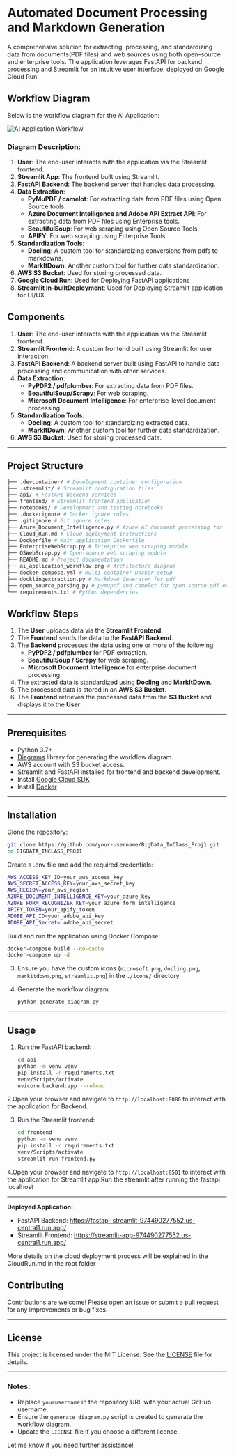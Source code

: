 

# Automated Document Processing and Markdown Generation

A comprehensive solution for extracting, processing, and standardizing data from documents(PDF files) and web sources using both open-source and enterprise tools. The application leverages FastAPI for backend processing and Streamlit for an intuitive user interface, deployed on Google Cloud Run.

## Workflow Diagram

Below is the workflow diagram for the AI Application:

![AI Application Workflow](./ai_application_workflow.png)

### Diagram Description:
1. **User**: The end-user interacts with the application via the Streamlit frontend.
2. **Streamlit App**: The frontend built using Streamlit.
3. **FastAPI Backend**: The backend server that handles data processing.
4. **Data Extraction**:
   - **PyMuPDF / camelot**: For extracting data from PDF files using Open Source tools.
   - **Azure Document Intelligence and Adobe API Extract API**: For extracting data from PDF files using Enterprise tools.
   - **BeautifulSoup**: For web scraping using Open Source Tools.
   - **APIFY**: For web scraping using Enterprise Tools.
5. **Standardization Tools**:
   - **Docling**: A custom tool for standardizing conversions from pdfs to markdowns.
   - **MarkItDown**: Another custom tool for further data standardization.
6. **AWS S3 Bucket**: Used for storing processed data.
7. **Google Cloud Run**: Used for Deploying FastAPI applications
8. **Streamlit In-builtDeployment**: Used for Deploying Streamlit application for UI/UX. 

## Components

1. **User**: The end-user interacts with the application via the Streamlit frontend.
2. **Streamlit Frontend**: A custom frontend built using Streamlit for user interaction.
3. **FastAPI Backend**: A backend server built using FastAPI to handle data processing and communication with other services.
4. **Data Extraction**:
   - **PyPDF2 / pdfplumber**: For extracting data from PDF files.
   - **BeautifulSoup/Scrapy**: For web scraping.
   - **Microsoft Document Intelligence**: For enterprise-level document processing.
5. **Standardization Tools**:
   - **Docling**: A custom tool for standardizing extracted data.
   - **MarkItDown**: Another custom tool for further data standardization.
6. **AWS S3 Bucket**: Used for storing processed data.

---
## Project Structure
```bash
├── .devcontainer/ # Development container configuration
├── .streamlit/ # Streamlit configuration files
├── api/ # FastAPI backend services
├── frontend/ # Streamlit frontend application
├── notebooks/ # Development and testing notebooks
├── .dockerignore # Docker ignore rules
├── .gitignore # Git ignore rules
├── Azure_Document_Intelligence.py # Azure AI document processing for  enterprise pdf extraction
├── Cloud_Run.md # Cloud deployment instructions
├── Dockerfile # Main application Dockerfile
├── EnterpriseWebScrap.py # Enterprise web scraping module
├── OSWebScrap.py # Open-source web scraping module
├── README.md # Project documentation
├── ai_application_workflow.png # Architecture diagram
├── docker-compose.yml # Multi-container Docker setup
├── docklingextraction.py # Markdown Generator for pdf
├── open_source_parsing.py # pymupdf and camelot for open source pdf extraction
└── requirements.txt # Python dependencies
```

## Workflow Steps

1. The **User** uploads data via the **Streamlit Frontend**.
2. The **Frontend** sends the data to the **FastAPI Backend**.
3. The **Backend** processes the data using one or more of the following:
   - **PyPDF2 / pdfplumber** for PDF extraction.
   - **BeautifulSoup / Scrapy** for web scraping.
   - **Microsoft Document Intelligence** for enterprise document processing.
4. The extracted data is standardized using **Docling** and **MarkItDown**.
5. The processed data is stored in an **AWS S3 Bucket**.
6. The **Frontend** retrieves the processed data from the **S3 Bucket** and displays it to the **User**.

---

## Prerequisites

- Python 3.7+
- [Diagrams](https://diagrams.mingrammer.com/) library for generating the workflow diagram.
- AWS account with S3 bucket access.
- Streamlit and FastAPI installed for frontend and backend development.
- Install [Google Cloud SDK](https://cloud.google.com/sdk/docs/install)
- Install [Docker](https://docs.docker.com/get-docker/) 

---
## Installation

Clone the repository:

   ```bash
   git clone https://github.com/your-username/BigData_InClass_Proj1.git
   cd BIGDATA_INCLASS_PROJ1
   ```
   Create a .env file and add the required credentials:

   ```bash
   AWS_ACCESS_KEY_ID=your_aws_access_key
   AWS_SECRET_ACCESS_KEY=your_aws_secret_key
   AWS_REGION=your_aws_region
   AZURE_DOCUMENT_INTELLIGENCE_KEY=your_azure_key
   AZURE_FORM_RECOGNIZER_KEY=your_azure_form_intelligence
   APIFY_TOKEN=your_apify_token
   ADOBE_API_ID=your_adobe_api_key
   ADOBE_API_Secret= adobe_api_secret 
   ```
   
   Build and run the application using Docker Compose:
   ```bash
   docker-compose build --no-cache
   docker-compose up -d
   ```
   
   
3. Ensure you have the custom icons (`microsoft.png`, `docling.png`, `markitdown.png`, `streamlit.png`) in the `./icons/` directory.

4. Generate the workflow diagram:
   ```bash
   python generate_diagram.py
   ```

---

## Usage

1. Run the FastAPI backend:
   ```bash
   cd api
   python -m venv venv
   pip install -r requirements.txt
   venv/Scripts/activate
   uvicorn backend:app --reload
   ```
2.Open your browser and navigate to `http://localhost:8080` to interact with the application for Backend.

3. Run the Streamlit frontend:
   ```bash
   cd frontend
   python -m venv venv
   pip install -r requirements.txt
   venv/Scripts/activate
   streamlit run frontend.py
   ```
4.Open your browser and navigate to `http://localhost:8501` to interact with the application for Streamlit app.Run the streamlit after running the fastapi localhost 


---
**Deployed Application:**
- FastAPI Backend: https://fastapi-streamlit-974490277552.us-central1.run.app/
- Streamlit Frontend: https://streamlit-app-974490277552.us-central1.run.app/

More details on the cloud deployment process will be explained in the CloudRun.md in the root folder


## Contributing

Contributions are welcome! Please open an issue or submit a pull request for any improvements or bug fixes.

---

## License

This project is licensed under the MIT License. See the [LICENSE](LICENSE) file for details.

---

### Notes:
- Replace `yourusername` in the repository URL with your actual GitHub username.
- Ensure the `generate_diagram.py` script is created to generate the workflow diagram.
- Update the `LICENSE` file if you choose a different license.

Let me know if you need further assistance!
